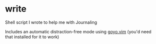 # write
Shell script I wrote to help me with Journaling

Includes an automatic distraction-free mode using [goyo.vim](https://github.com/junegunn/goyo.vim) (you'd need that installed for it to work)
